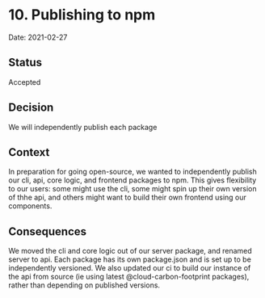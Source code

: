 # 10. Publishing to npm

Date: 2021-02-27

## Status

Accepted

## Decision 

We will independently publish each package

## Context 

In preparation for going open-source, we wanted to independently publish our
cli, api, core logic, and frontend packages to npm. This gives flexibility to
our users: some might use the cli, some might spin up their own version of thhe
api, and others might want to build their own frontend using our components.

## Consequences 

We moved the cli and core logic out of our server package, and renamed server
to api. Each package has its own package.json and is set up to be independently
versioned. We also updated our ci to build our instance of the api from source
(ie using latest @cloud-carbon-footprint packages), rather than depending on
published versions.

